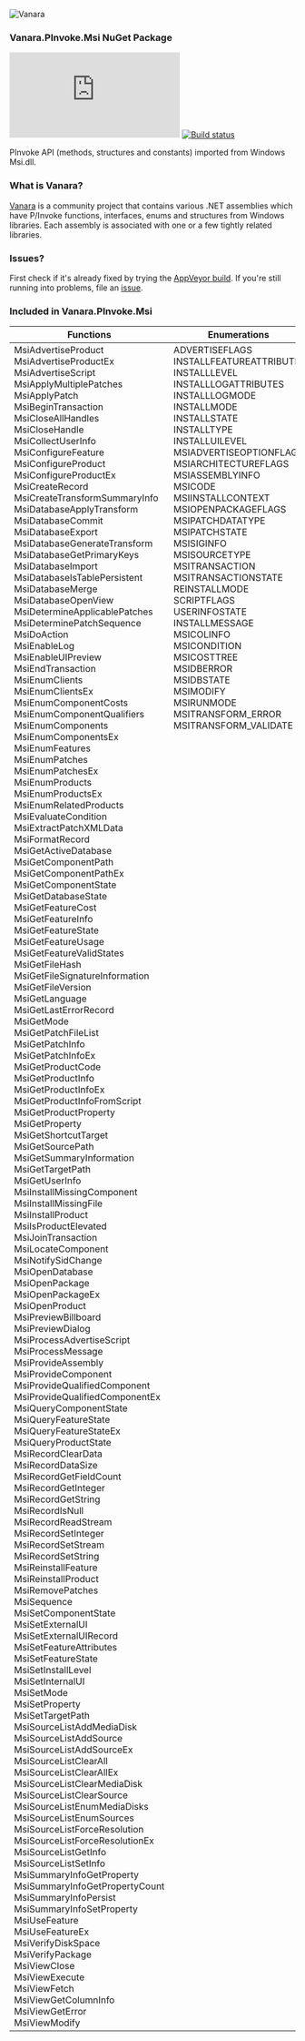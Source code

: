 ﻿![Vanara](https://github.com/dahall/Vanara/raw/master/docs/icons/VanaraHeading.png)
### Vanara.PInvoke.Msi NuGet Package
[![Version](https://img.shields.io/nuget/v/Vanara.PInvoke.Msi?label=NuGet&style=flat-square)](https://github.com/dahall/Vanara/releases)
[![Build status](https://img.shields.io/appveyor/build/dahall/vanara?label=AppVeyor%20build&style=flat-square)](https://ci.appveyor.com/project/dahall/vanara)

PInvoke API (methods, structures and constants) imported from Windows Msi.dll.

### What is Vanara?

[Vanara](https://github.com/dahall/Vanara) is a community project that contains various .NET assemblies which have P/Invoke functions, interfaces, enums and structures from Windows libraries. Each assembly is associated with one or a few tightly related libraries.

### Issues?

First check if it's already fixed by trying the [AppVeyor build](https://ci.appveyor.com/nuget/vanara-prerelease).
If you're still running into problems, file an [issue](https://github.com/dahall/Vanara/issues).

### Included in Vanara.PInvoke.Msi

Functions | Enumerations | Structures
--- | --- | ---
MsiAdvertiseProduct<br>MsiAdvertiseProductEx<br>MsiAdvertiseScript<br>MsiApplyMultiplePatches<br>MsiApplyPatch<br>MsiBeginTransaction<br>MsiCloseAllHandles<br>MsiCloseHandle<br>MsiCollectUserInfo<br>MsiConfigureFeature<br>MsiConfigureProduct<br>MsiConfigureProductEx<br>MsiCreateRecord<br>MsiCreateTransformSummaryInfo<br>MsiDatabaseApplyTransform<br>MsiDatabaseCommit<br>MsiDatabaseExport<br>MsiDatabaseGenerateTransform<br>MsiDatabaseGetPrimaryKeys<br>MsiDatabaseImport<br>MsiDatabaseIsTablePersistent<br>MsiDatabaseMerge<br>MsiDatabaseOpenView<br>MsiDetermineApplicablePatches<br>MsiDeterminePatchSequence<br>MsiDoAction<br>MsiEnableLog<br>MsiEnableUIPreview<br>MsiEndTransaction<br>MsiEnumClients<br>MsiEnumClientsEx<br>MsiEnumComponentCosts<br>MsiEnumComponentQualifiers<br>MsiEnumComponents<br>MsiEnumComponentsEx<br>MsiEnumFeatures<br>MsiEnumPatches<br>MsiEnumPatchesEx<br>MsiEnumProducts<br>MsiEnumProductsEx<br>MsiEnumRelatedProducts<br>MsiEvaluateCondition<br>MsiExtractPatchXMLData<br>MsiFormatRecord<br>MsiGetActiveDatabase<br>MsiGetComponentPath<br>MsiGetComponentPathEx<br>MsiGetComponentState<br>MsiGetDatabaseState<br>MsiGetFeatureCost<br>MsiGetFeatureInfo<br>MsiGetFeatureState<br>MsiGetFeatureUsage<br>MsiGetFeatureValidStates<br>MsiGetFileHash<br>MsiGetFileSignatureInformation<br>MsiGetFileVersion<br>MsiGetLanguage<br>MsiGetLastErrorRecord<br>MsiGetMode<br>MsiGetPatchFileList<br>MsiGetPatchInfo<br>MsiGetPatchInfoEx<br>MsiGetProductCode<br>MsiGetProductInfo<br>MsiGetProductInfoEx<br>MsiGetProductInfoFromScript<br>MsiGetProductProperty<br>MsiGetProperty<br>MsiGetShortcutTarget<br>MsiGetSourcePath<br>MsiGetSummaryInformation<br>MsiGetTargetPath<br>MsiGetUserInfo<br>MsiInstallMissingComponent<br>MsiInstallMissingFile<br>MsiInstallProduct<br>MsiIsProductElevated<br>MsiJoinTransaction<br>MsiLocateComponent<br>MsiNotifySidChange<br>MsiOpenDatabase<br>MsiOpenPackage<br>MsiOpenPackageEx<br>MsiOpenProduct<br>MsiPreviewBillboard<br>MsiPreviewDialog<br>MsiProcessAdvertiseScript<br>MsiProcessMessage<br>MsiProvideAssembly<br>MsiProvideComponent<br>MsiProvideQualifiedComponent<br>MsiProvideQualifiedComponentEx<br>MsiQueryComponentState<br>MsiQueryFeatureState<br>MsiQueryFeatureStateEx<br>MsiQueryProductState<br>MsiRecordClearData<br>MsiRecordDataSize<br>MsiRecordGetFieldCount<br>MsiRecordGetInteger<br>MsiRecordGetString<br>MsiRecordIsNull<br>MsiRecordReadStream<br>MsiRecordSetInteger<br>MsiRecordSetStream<br>MsiRecordSetString<br>MsiReinstallFeature<br>MsiReinstallProduct<br>MsiRemovePatches<br>MsiSequence<br>MsiSetComponentState<br>MsiSetExternalUI<br>MsiSetExternalUIRecord<br>MsiSetFeatureAttributes<br>MsiSetFeatureState<br>MsiSetInstallLevel<br>MsiSetInternalUI<br>MsiSetMode<br>MsiSetProperty<br>MsiSetTargetPath<br>MsiSourceListAddMediaDisk<br>MsiSourceListAddSource<br>MsiSourceListAddSourceEx<br>MsiSourceListClearAll<br>MsiSourceListClearAllEx<br>MsiSourceListClearMediaDisk<br>MsiSourceListClearSource<br>MsiSourceListEnumMediaDisks<br>MsiSourceListEnumSources<br>MsiSourceListForceResolution<br>MsiSourceListForceResolutionEx<br>MsiSourceListGetInfo<br>MsiSourceListSetInfo<br>MsiSummaryInfoGetProperty<br>MsiSummaryInfoGetPropertyCount<br>MsiSummaryInfoPersist<br>MsiSummaryInfoSetProperty<br>MsiUseFeature<br>MsiUseFeatureEx<br>MsiVerifyDiskSpace<br>MsiVerifyPackage<br>MsiViewClose<br>MsiViewExecute<br>MsiViewFetch<br>MsiViewGetColumnInfo<br>MsiViewGetError<br>MsiViewModify<br> | ADVERTISEFLAGS<br>INSTALLFEATUREATTRIBUTE<br>INSTALLLEVEL<br>INSTALLLOGATTRIBUTES<br>INSTALLLOGMODE<br>INSTALLMODE<br>INSTALLSTATE<br>INSTALLTYPE<br>INSTALLUILEVEL<br>MSIADVERTISEOPTIONFLAGS<br>MSIARCHITECTUREFLAGS<br>MSIASSEMBLYINFO<br>MSICODE<br>MSIINSTALLCONTEXT<br>MSIOPENPACKAGEFLAGS<br>MSIPATCHDATATYPE<br>MSIPATCHSTATE<br>MSISIGINFO<br>MSISOURCETYPE<br>MSITRANSACTION<br>MSITRANSACTIONSTATE<br>REINSTALLMODE<br>SCRIPTFLAGS<br>USERINFOSTATE<br>INSTALLMESSAGE<br>MSICOLINFO<br>MSICONDITION<br>MSICOSTTREE<br>MSIDBERROR<br>MSIDBSTATE<br>MSIMODIFY<br>MSIRUNMODE<br>MSITRANSFORM_ERROR<br>MSITRANSFORM_VALIDATE<br><br><br><br><br><br><br><br><br><br><br><br><br><br><br><br><br><br><br><br><br><br><br><br><br><br><br><br><br><br><br><br><br><br><br><br><br><br><br><br><br><br><br><br><br><br><br><br><br><br><br><br><br><br><br><br><br><br><br><br><br><br><br><br><br><br><br><br><br><br><br><br><br><br><br><br><br><br><br><br><br><br><br><br><br><br><br><br><br><br><br><br><br><br><br><br><br><br><br><br><br><br><br><br><br><br><br><br><br><br><br><br><br><br><br> | MSIFILEHASHINFO<br>MSIHANDLE<br>MSIPATCHSEQUENCEINFO<br><br><br><br><br><br><br><br><br><br><br><br><br><br><br><br><br><br><br><br><br><br><br><br><br><br><br><br><br><br><br><br><br><br><br><br><br><br><br><br><br><br><br><br><br><br><br><br><br><br><br><br><br><br><br><br><br><br><br><br><br><br><br><br><br><br><br><br><br><br><br><br><br><br><br><br><br><br><br><br><br><br><br><br><br><br><br><br><br><br><br><br><br><br><br><br><br><br><br><br><br><br><br><br><br><br><br><br><br><br><br><br><br><br><br><br><br><br><br><br><br><br><br><br><br><br><br><br><br><br><br><br><br><br><br><br><br><br><br><br><br><br><br><br><br><br>
